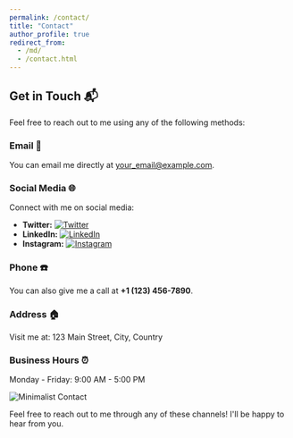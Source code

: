 ```yaml
---
permalink: /contact/
title: "Contact"
author_profile: true
redirect_from: 
  - /md/
  - /contact.html
---
```


## Get in Touch 📬

Feel free to reach out to me using any of the following methods:

### Email 📧

You can email me directly at [your_email@example.com](mailto:your_email@example.com).

### Social Media 🌐

Connect with me on social media:

- **Twitter:** [![Twitter](https://img.icons8.com/color/48/000000/twitter.png)](https://twitter.com/YourTwitterHandle)
- **LinkedIn:** [![LinkedIn](https://img.icons8.com/color/48/000000/linkedin.png)](https://www.linkedin.com/in/yourprofile)
- **Instagram:** [![Instagram](https://img.icons8.com/color/48/000000/instagram-new.png)](https://www.instagram.com/YourInstagramHandle)

### Phone ☎️

You can also give me a call at **+1 (123) 456-7890**.

### Address 🏠

Visit me at:
123 Main Street, City, Country

### Business Hours ⏰

Monday - Friday: 9:00 AM - 5:00 PM

![Minimalist Contact](https://via.placeholder.com/500x300)

Feel free to reach out to me through any of these channels! I'll be happy to hear from you.
